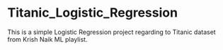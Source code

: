 # Titanic_Logistic_Regression
This is a simple Logistic Regression project regarding to Titanic dataset from Krish Naik ML playlist.
